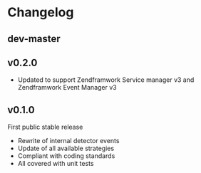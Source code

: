 Changelog
===
dev-master
---

v0.2.0
---
 * Updated to support Zendframwork Service manager v3 and Zendframwork Event Manager v3

v0.1.0
---
First public stable release

 * Rewrite of internal detector events
 * Update of all available strategies
 * Compliant with coding standards
 * All covered with unit tests